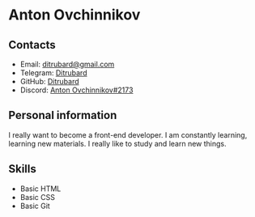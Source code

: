 # **Anton Ovchinnikov**

## **Contacts**

- Email: [ditrubard@gmail.com](mailto:ditrubard@gmail.com)
- Telegram: [Ditrubard](https://t.me/ditrubard)
- GitHub: [Ditrubard](https://github.com/Ditrubard)
- Discord: [Anton Ovchinnikov#2173](https://discordapp.com/users/695879515024392262)

## **Personal information**

I really want to become a front-end developer. I am constantly learning, learning new materials. I really like to study and learn new things.

## **Skills**

- Basic HTML
- Basic CSS
- Basic Git
